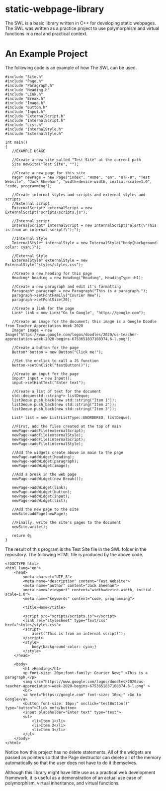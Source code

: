 # static-webpage-library
The SWL is a basic library written in C++ for developing static webpages. The SWL was written as a practice project to use polymorphism and virtual functions in a real and practical context.

# An Example Project
The following code is an example of how The SWL can be used.
```
#include "Site.h"
#include "Page.h"
#include "Paragraph.h"
#include "Heading.h"
#include "Link.h"
#include "Break.h"
#include "Image.h"
#include "Button.h"
#include "Input.h"
#include "ExternalScript.h"
#include "InternalScript.h"
#include "List.h"
#include "InternalStyle.h"
#include "ExternalStyle.h"

int main()
{
   //EXAMPLE USAGE

   //Create a new site called "Test Site" at the current path
   Site newSite("Test Site", "");

   //Create a new page for this site
   Page* newPage = new Page("index", "Home", "en", "UTF-8", "Test Website", "Jack Sheehan", "width=device-width, initial-scale=1.0", "code, programming");

   //Create internal styles and scripts and external styles and scripts
   //External script
   ExternalScript* externalScript = new ExternalScript("scripts/scripts.js");

   //Internal script
   InternalScript* internalScript = new InternalScript("alert(\"This is from an internal script!\");");

   //Internal Style
   InternalStyle* internalStyle = new InternalStyle("body{background-color: cyan;}");

   //External Style
   ExternalStyle* externalStyle = new ExternalStyle("styles/styles.css");

   //Create a new heading for this page
   Heading* heading = new Heading("Heading", HeadingType::H1);

   //Create a new paragraph and edit it's formatting
   Paragraph* paragraph = new Paragraph("This is a paragraph.");
   paragraph->setFontFamily("Courier New");
   paragraph->setFontSize(20);

   //Create a link for the page
   Link* link = new Link("Go to Google", "https://google.com");

   //Create an image for the document; this image is a Google Doodle from Teacher Appreciation Week 2020
   Image* image = new Image("https://www.google.com/logos/doodles/2020/us-teacher-appreciation-week-2020-begins-6753651837108374.6-l.png");

   //Create a button for the page
   Button* button = new Button("Click me!");

   //Set the onclick to call a JS function
   button->setOnClick("testButton()");

   //Create an input for the page
   Input* input = new Input();
   input->setHintText("Enter text");

   //Create a list of text for the document
   std::deque<std::string*> listDeque;
   listDeque.push_back(new std::string("Item 1"));
   listDeque.push_back(new std::string("Item 2"));
   listDeque.push_back(new std::string("Item 3"));

   List* list = new List(ListType::UNORDERED, listDeque);

   //First, add the files created at the top of main
   newPage->addFile(externalScript);
   newPage->addFile(externalStyle);
   newPage->addFile(internalScript);
   newPage->addFile(internalStyle);

   //Add the widgets create above in main to the page
   newPage->addWidget(heading);
   newPage->addWidget(paragraph);
   newPage->addWidget(image);

   //Add a break in the web page
   newPage->addWidget(new Break());

   newPage->addWidget(link);
   newPage->addWidget(button);
   newPage->addWidget(input);
   newPage->addWidget(list);

   //Add the new page to the site
   newSite.addPage(newPage);

   //Finally, write the site's pages to the document
   newSite.write();

   return 0;
}
```
The result of this program is the Test Site file in the SWL folder in the repository. The following HTML file is produced by the above code.

```
<!DOCTYPE html>
<html lang="en">
	<head>
		<meta charset="UTF-8">
		<meta name="description" content="Test Website">
		<meta name="author" content="Jack Sheehan">
		<meta name="viewport" content="width=device-width, initial-scale=1.0">
		<meta name="keywords" content="code, programming">

		<title>Home</title>

		<script src="scripts/scripts.js"></script>
		<link rel="stylesheet" type="text/css" href="styles/styles.css">
		<script>
			alert("This is from an internal script!");
		</script>
		<style>
			body{background-color: cyan;}
		</style>
	</head>

	<body>
		<h1 >Heading</h1>
		<p font-size: 20px;font-family: Courier New;" >This is a paragraph.</p>
		<img src="https://www.google.com/logos/doodles/2020/us-teacher-appreciation-week-2020-begins-6753651837108374.6-l.png" >
		<br>
		<a href="https://google.com" font-size: 16px;" >Go to Google</a>
		<button font-size: 16px;" onclick="testButton()" type="button">Click me!</button>
		<input placeholder="Enter text" type="text">
		<ul>
			<li>Item 1</li>
			<li>Item 2</li>
			<li>Item 3</li>
		</ul>
	</body>
</html>
```
Notice how this project has no delete statements. All of the widgets are passed as pointers so that the Page destructor can delete all of the memory automatically so that the user does not have to do it themselves.

Although this library might have little use as a practical web development framework, it is useful as a demonstration of an actual use case of polymorphism, virtual inheritance, and virtual functions.
